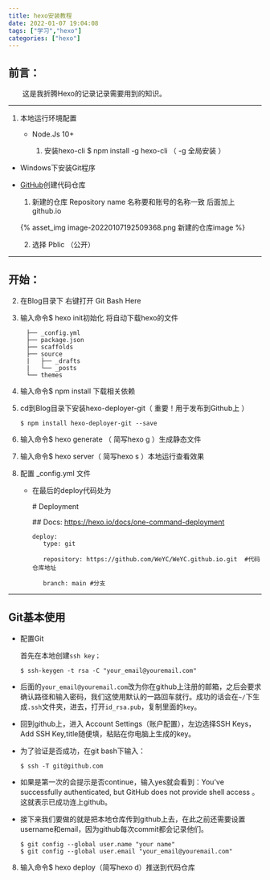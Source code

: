 ```yaml
---
title: hexo安装教程
date: 2022-01-07 19:04:08
tags: ["学习","hexo"]
categories: ["hexo"]
---
```




## 前言：

&ensp;&ensp;&ensp;&ensp;这是我折腾Hexo的记录记录需要用到的知识。

------



1. 本地运行环境配置

   - Node.Js 10+

     1. 安装hexo-cli  $ npm install -g hexo-cli （ -g 全局安装 ）

<!--more-->

   - Windows下安装Git程序

   - [GitHub](www.github.com)创建代码仓库 

     1. 新建的仓库 Repository name 名称要和账号的名称一致 后面加上 github.io
     
     {% asset_img image-20220107192509368.png 新建的仓库image %}
     
     2. 选择 Pblic （公开）








------

## 开始：

2. 在Blog目录下 右键打开 Git Bash Here

3. 输入命令$ hexo init初始化 将自动下载hexo的文件
```
     ├── _config.yml
     ├── package.json
     ├── scaffolds
     ├── source
     |   ├── _drafts
     |   └── _posts
     └── themes
```



4. 输入命令$ npm install 下载相关依赖

5. cd到Blog目录下安装hexo-deployer-git（ 重要！用于发布到Github上 ）

   ```$ npm install hexo-deployer-git --save```

5. 输入命令$ hexo generate （ 简写hexo g ）生成静态文件

6. 输入命令$ hexo server（ 简写hexo s ）本地运行查看效果

7. 配置 _config.yml 文件

   - 在最后的deploy代码处为
   
     \# Deployment
   
     \## Docs: https://hexo.io/docs/one-command-deployment
   
     ```
     deploy:
     	type: git
      	
      	repository: https://github.com/WeYC/WeYC.github.io.git  #代码仓库地址
      	
      	branch: main #分支
     ```
     
      	
   
------

## Git基本使用



- 配置Git

  首先在本地创建`ssh key；`

  ```$ ssh-keygen -t rsa -C "your_email@youremail.com"```

  

- 后面的`your_email@youremail.com`改为你在github上注册的邮箱，之后会要求确认路径和输入密码，我们这使用默认的一路回车就行。成功的话会在`~/`下生成`.ssh`文件夹，进去，打开`id_rsa.pub`，复制里面的`key`。

- 回到github上，进入 Account Settings（账户配置），左边选择SSH Keys，Add SSH Key,title随便填，粘贴在你电脑上生成的key。
  
  
  
- 为了验证是否成功，在git bash下输入：

  ```$ ssh -T git@github.com```



- 如果是第一次的会提示是否continue，输入yes就会看到：You've successfully authenticated, but GitHub does not provide shell access 。这就表示已成功连上github。

- 接下来我们要做的就是把本地仓库传到github上去，在此之前还需要设置username和email，因为github每次commit都会记录他们。

  ``` 
  $ git config --global user.name "your name" 
  $ git config --global user.email "your_email@youremail.com" 
  ```



8. 输入命令$ hexo deploy（简写hexo d）推送到代码仓库



